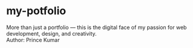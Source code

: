 # my-potfolio
More than just a portfolio — this is the digital face of my passion for web development, design, and creativity.
<br>
Author: Prince Kumar
